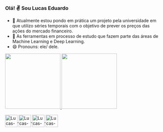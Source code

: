 ### Olá! ✌️ Sou Lucas Eduardo

- 🔭 Atualmente estou pondo em prática um projeto pela universidade em que utilizo séries temporais com o objetivo de prever os preços das ações do mercado financeiro.
- 🌱 As ferramentas em processo de estudo que fazem parte das áreas de Machine Learning e Deep Learning.
- 😄 Pronouns:  ele/ dele.

<div>
  <a href="https://github.com/LucasEduardo08?tab=repositories">
  <img height="180cm" src="https://github-readme-stats.vercel.app/api?username=LucasEduardo08&show_icons=true&theme=dark&include_all_commits=true" />
  <img height="180cm" src="https://github-readme-stats.vercel.app/api/top-langs/?username=LucasEduardo08&layout=compact&langs_count=16&theme=dark" />
</div>
<div style="display : inline_block"><br>
  <img align="center" alt="Lucas-Jn" height="40" width="40" src="https://cdn.jsdelivr.net/gh/devicons/devicon/icons/jupyter/jupyter-original-wordmark.svg" />
  <img align="center" alt="Lucas-Python" height="40" width="40" src="https://cdn.jsdelivr.net/gh/devicons/devicon/icons/python/python-original.svg" />
  <img align="center" alt="Lucas-R" height="40" width="40" src="https://cdn.jsdelivr.net/gh/devicons/devicon/icons/r/r-original.svg" />
  <img align="center" alt="Lucas-Pg" height="40" width="40" src="https://cdn.jsdelivr.net/gh/devicons/devicon/icons/postgresql/postgresql-original.svg" />
</div>
